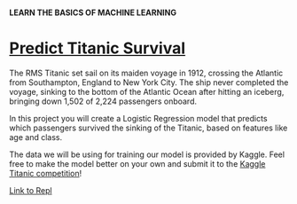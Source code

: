 #### LEARN THE BASICS OF MACHINE LEARNING
# [Predict Titanic Survival](https://www.codecademy.com/courses/machine-learning/projects/logistic-regression-titanic) 

The RMS Titanic set sail on its maiden voyage in 1912, crossing the Atlantic from Southampton, England to New York City. 
The ship never completed the voyage, sinking to the bottom of the Atlantic Ocean after hitting an iceberg, bringing down 1,502 of 2,224 passengers onboard.

In this project you will create a Logistic Regression model that predicts which passengers survived the sinking of the Titanic, based on features like age and class.

The data we will be using for training our model is provided by Kaggle. 
Feel free to make the model better on your own and submit it to the [Kaggle Titanic competition](https://www.kaggle.com/c/titanic)!

[Link to Repl](https://repl.it/@lendoo73/PredictTitanicSurvival#README.md)
